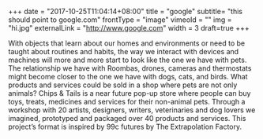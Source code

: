 +++
date = "2017-10-25T11:04:14+08:00"
title = "google"
subtitle= "this should point to google.com"
frontType = "image"
vimeoId = ""
img = "hi.jpg"
externalLink = "http://www.google.com"
width = 3
draft=true
+++

With objects that learn about our homes and environments or need to be taught about routines and habits, the way we interact with devices and machines will more and more start to look like the one we have with pets.
The relationship we have with Roombas, drones, cameras and thermostats might become closer to the one we have with dogs, cats, and birds. What products and services could be sold in a shop where pets are not only animals?
Chips & Tails is a near future pop-up store where people can buy toys, treats, medicines and services for their non-animal pets.  Through a workshop with 20 artists, designers, writers, veterinaries and dog lovers we imagined, prototyped and packaged over 40 products and services.
This project’s format is inspired by 99c futures by The Extrapolation Factory.
